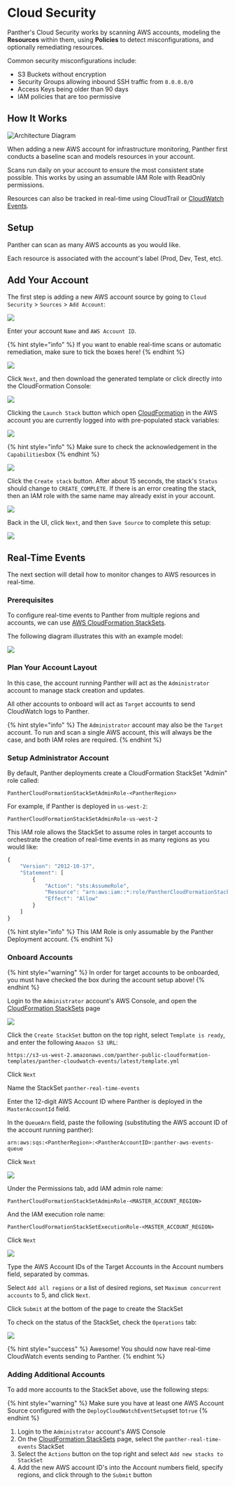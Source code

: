 # Cloud Security

Panther's Cloud Security works by scanning AWS accounts, modeling the **Resources** within them, using **Policies** to detect misconfigurations, and optionally remediating resources.

Common security misconfigurations include:

* S3 Buckets without encryption
* Security Groups allowing inbound SSH traffic from `0.0.0.0/0`
* Access Keys being older than 90 days
* IAM policies that are too permissive

## How It Works

![Architecture Diagram](../.gitbook/assets/snapshot-processing-v3%20%281%29.png)

When adding a new AWS account for infrastructure monitoring, Panther first conducts a baseline scan and models resources in your account.

Scans run daily on your account to ensure the most consistent state possible. This works by using an assumable IAM Role with ReadOnly permissions.

Resources can also be tracked in real-time using CloudTrail or [CloudWatch Events](https://docs.aws.amazon.com/AmazonCloudWatch/latest/events/WhatIsCloudWatchEvents.html).

## Setup

Panther can scan as many AWS accounts as you would like.

Each resource is associated with the account's label \(Prod, Dev, Test, etc\).

## Add Your Account

The first step is adding a new AWS account source by going to `Cloud Security` &gt; `Sources` &gt; `Add Account`:

![](../.gitbook/assets/add-new-account-1.png)

Enter your account `Name` and `AWS Account ID`.

{% hint style="info" %}
If you want to enable real-time scans or automatic remediation, make sure to tick the boxes here!
{% endhint %}

![](../.gitbook/assets/add-new-account-2.png)

Click `Next`, and then download the generated template or click directly into the CloudFormation Console:

![](../.gitbook/assets/add-new-account-3.png)

Clicking the `Launch Stack` button which open [CloudFormation](https://aws.amazon.com/cloudformation/) in the AWS account you are currently logged into with pre-populated stack variables:

![](../.gitbook/assets/add-new-account-cfn.png)

{% hint style="info" %}
Make sure to check the acknowledgement in the `Capabilities`box
{% endhint %}

![](../.gitbook/assets/add-new-account-cfn-2.png)

Click the `Create stack` button. After about 15 seconds, the stack's `Status` should change to `CREATE_COMPLETE`. If there is an error creating the stack, then an IAM role with the same name may already exist in your account.

![](../.gitbook/assets/add-new-account-4.png)

Back in the UI, click `Next`, and then `Save Source` to complete this setup:

![](../.gitbook/assets/add-new-account-5.png)

## Real-Time Events

The next section will detail how to monitor changes to AWS resources in real-time.

### Prerequisites

To configure real-time events to Panther from multiple regions and accounts, we can use [AWS CloudFormation StackSets](https://docs.aws.amazon.com/AWSCloudFormation/latest/UserGuide/what-is-cfnstacksets.html).

The following diagram illustrates this with an example model:

![](../.gitbook/assets/stack_set_conceptual_sv.png)

### Plan Your Account Layout

In this case, the account running Panther will act as the `Administrator` account to manage stack creation and updates.

All other accounts to onboard will act as `Target` accounts to send CloudWatch logs to Panther.

{% hint style="info" %}
The `Administrator` account may also be the `Target` account. To run and scan a single AWS account, this will always be the case, and both IAM roles are required.
{% endhint %}

### Setup Administrator Account

By default, Panther deployments create a CloudFormation StackSet "Admin" role called:

```text
PantherCloudFormationStackSetAdminRole-<PantherRegion>
```

For example, if Panther is deployed in `us-west-2`:

```text
PantherCloudFormationStackSetAdminRole-us-west-2
```

This IAM role allows the StackSet to assume roles in target accounts to orchestrate the creation of real-time events in as many regions as you would like:

```javascript
{
    "Version": "2012-10-17",
    "Statement": [
        {
            "Action": "sts:AssumeRole",
            "Resource": "arn:aws:iam::*:role/PantherCloudFormationStackSetExecutionRole-<PantherRegion>",
            "Effect": "Allow"
        }
    ]
}
```

{% hint style="info" %}
This IAM Role is only assumable by the Panther Deployment account.
{% endhint %}

### Onboard Accounts

{% hint style="warning" %}
In order for target accounts to be onboarded, you must have checked the box during the account setup above!
{% endhint %}

Login to the `Administrator` account's AWS Console, and open the [CloudFormation StackSets](https://us-west-2.console.aws.amazon.com/cloudformation/home?region=us-west-2#/stacksets) page

![](../.gitbook/assets/stacksets-1.png)

Click the `Create StackSet` button on the top right, select `Template is ready`, and enter the following `Amazon S3 URL`:

```text
https://s3-us-west-2.amazonaws.com/panther-public-cloudformation-templates/panther-cloudwatch-events/latest/template.yml
```

Click `Next`

Name the StackSet `panther-real-time-events`

Enter the 12-digit AWS Account ID where Panther is deployed in the `MasterAccountId` field.

In the `QueueArn` field, paste the following \(substituting the AWS account ID of the account running panther\):

```text
arn:aws:sqs:<PantherRegion>:<PantherAccountID>:panther-aws-events-queue
```

Click `Next`

![](../.gitbook/assets/stacksets-2.png)

Under the Permissions tab, add IAM admin role name:

```text
PantherCloudFormationStackSetAdminRole-<MASTER_ACCOUNT_REGION>
```

And the IAM execution role name:

```text
PantherCloudFormationStackSetExecutionRole-<MASTER_ACCOUNT_REGION>
```

Click `Next`

![](../.gitbook/assets/stacksets-3.png)

Type the AWS Account IDs of the Target Accounts in the Account numbers field, separated by commas.

Select `Add all regions` or a list of desired regions, set `Maximum concurrent accounts` to 5, and click `Next`.

Click `Submit` at the bottom of the page to create the StackSet

To check on the status of the StackSet, check the `Operations` tab:

![](../.gitbook/assets/screen-shot-2020-01-21-at-4.51.31-pm%20%281%29.png)

{% hint style="success" %}
Awesome! You should now have real-time CloudWatch events sending to Panther.
{% endhint %}

### Adding Additional Accounts

To add more accounts to the StackSet above, use the following steps:

{% hint style="warning" %}
Make sure you have at least one AWS Account Source configured with the `DeployCloudWatchEventSetup`set to`true`
{% endhint %}

1. Login to the `Administrator` account's AWS Console
2. On the [CloudFormation StackSets](https://us-west-2.console.aws.amazon.com/cloudformation/home?region=us-west-2#/stacksets) page, select the `panther-real-time-events` StackSet
3. Select the `Actions` button on the top right and select `Add new stacks to StackSet`
4. Add the new AWS account ID's into the Account numbers field, specify regions, and click through to the `Submit` button


